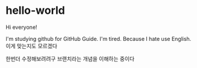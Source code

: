 # hello-world



Hi everyone!

I'm studying github for GitHub Guide.
I'm tired. Because I hate use English.
이게 맞는지도 모르겠다

한번더 수정해보려려구
브랜치라는 개념을 이해하는 중이다
